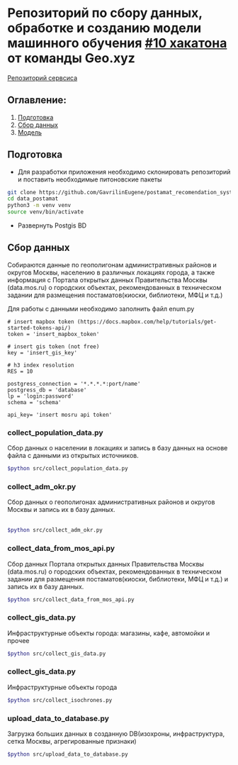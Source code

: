 # Репозиторий по сбору данных, обработке и созданию модели машинного обучения [#10 хакатона ](https://leaders2022.innoagency.ru/task10.html) от команды Geo.xyz

[Репозиторий сервсиса](https://github.com/hashbash/postamat)

## Оглавление:
1. [Подготовка](#Подготовка)
2. [Сбор данных](#Сбор-данных)
3. [Модель]( #Модель)

## Подготовка

 - Для разработки приложения необходимо склонировать репозиторий и поставить необходимые питоновские пакеты 

```Bash
git clone https://github.com/GavrilinEugene/postamat_recomendation_system.git data_postamat
cd data_postamat
python3 -m venv venv
source venv/bin/activate
```
 - Развернуть Postgis BD


## Сбор данных
Собираются данные по геополигонам административных районов и округов Москвы, населению в различных локациях
города, а также информация с Портала открытых данных Правительства Москвы (data.mos.ru) о городских объектах,
рекомендованных в техническом задании для размещения постаматов(киоски, библиотеки, МФЦ и т.д.)

Для работы с данными необходимо заполнить файл enum.py
```    
# insert mapbox token (https://docs.mapbox.com/help/tutorials/get-started-tokens-api/)
token = 'insert_mapbox_token'

# insert gis token (not free)
key = 'insert_gis_key'

# h3 index resolution
RES = 10

postgress_connection = '*.*.*.*:port/name'
postgress_db = 'database'
lp = 'login:password'
schema = 'schema'

api_key= 'insert mosru api token'
```


### collect_population_data.py
Сбор данных о населении в локациях и запись в базу данных на основе файла с данными из открытых источников.
<br>
```Bash
$python src/collect_population_data.py 
```

### collect_adm_okr.py
Сбор данных о геополигонах административных районов и округов Москвы и запись их в базу данных.<br>
<br>
```Bash
$python src/collect_adm_okr.py
```
  
### collect_data_from_mos_api.py
Сбор данных Портала открытых данных Правительства Москвы (data.mos.ru) о городских объектах,
рекомендованных в техническом задании для размещения постаматов(киоски, библиотеки, МФЦ и т.д.)
и запись их в базу данных.
<br>
```Bash
$python src/collect_data_from_mos_api.py
```

### collect_gis_data.py
Инфраструктурные объекты города: магазины, кафе, автомойки и прочее
```Bash
$python src/collect_gis_data.py
```

### collect_gis_data.py
Инфраструктурные объекты города 
```Bash
$python src/collect_isochrones.py
```

### upload_data_to_database.py
Загрузка больших  данных в созданную DB(изохроны, инфраструктура, сетка Москвы, агрегированные признаки)
```Bash
$python src/upload_data_to_database.py
```
